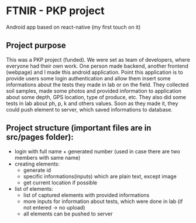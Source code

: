 # FTNIR - PKP project
Android app based on react-native (my first touch on it)

## Project purpose
This was a PKP project (funded). We were set as team of developers, where everyone had their own work. One person made backend, another frontend (webpage) and I made this android application. Point this application is to provide users some login authentication and allow them insert some informations about the tests they made in lab or on the field. They collected soil samples, made some photos and provided information to application about some depth, GPS location, type of produce, etc. They also did some tests in lab about ph, p, k and others values. Soon as they made it, they could push element to server, which saved informations to database.

## Project structure (important files are in src/pages folder):
- login with full name + generated number (used in case there are two members with same name)
- creating elements:
  - generate id
  - specific informations(inputs) which are plain text, except image
  - get current location if possible
- list of elements:
  - list of captured elements with provided informations
  - more inputs for information about tests, which were done in lab (if not entered -> no upload)
  - all elements can be pushed to server
